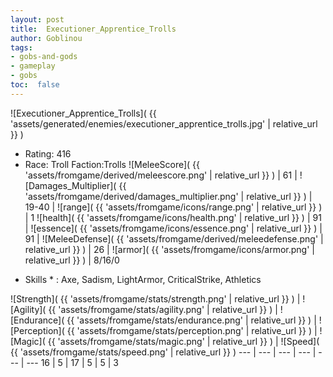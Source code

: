 ```yaml
---
layout: post
title:  Executioner_Apprentice_Trolls
author: Goblinou
tags:
- gobs-and-gods
- gameplay
- gobs
toc:  false
---
```


![Executioner_Apprentice_Trolls]( {{ 'assets/generated/enemies/executioner_apprentice_trolls.jpg' | relative_url }} )
- Rating: 416
- Race: Troll  Faction:Trolls
![MeleeScore]( {{ 'assets/fromgame/derived/meleescore.png' | relative_url }} ) | 61 | ![Damages_Multiplier]( {{ 'assets/fromgame/derived/damages_multiplier.png' | relative_url }} ) | 19-40 | ![range]( {{ 'assets/fromgame/icons/range.png' | relative_url }} ) | 1
![health]( {{ 'assets/fromgame/icons/health.png' | relative_url }} ) | 91 | ![essence]( {{ 'assets/fromgame/icons/essence.png' | relative_url }} ) | 91 | ![MeleeDefense]( {{ 'assets/fromgame/derived/meleedefense.png' | relative_url }} ) | 26 | ![armor]( {{ 'assets/fromgame/icons/armor.png' | relative_url }} ) | 8/16/0
* Skills * : Axe, Sadism, LightArmor, CriticalStrike, Athletics

![Strength]( {{ 'assets/fromgame/stats/strength.png' | relative_url }} ) | ![Agility]( {{ 'assets/fromgame/stats/agility.png' | relative_url }} ) | ![Endurance]( {{ 'assets/fromgame/stats/endurance.png' | relative_url }} ) | ![Perception]( {{ 'assets/fromgame/stats/perception.png' | relative_url }} ) | ![Magic]( {{ 'assets/fromgame/stats/magic.png' | relative_url }} ) | ![Speed]( {{ 'assets/fromgame/stats/speed.png' | relative_url }} )
--- | --- | --- | --- | --- | ---
16 | 5 | 17 | 5 | 5 | 3
